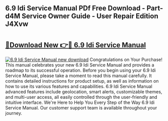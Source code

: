 ## 6.9 Idi Service Manual PDf Free Download - Part-d4M Service Owner Guide - User Repair Edition J4Xvw

# <h2><a href="http://bc2799.oget.top/?id=6.9+Idi+Service+Manual">🔗Download New 👉🔴 6.9 Idi Service Manual</a></h2>

[![6.9 Idi Service Manual new download](https://i.imgur.com/5g1atiW.png)](http://bc2799.oget.top/?id=6.9+Idi+Service+Manual)
Congratulations on Your Purchase! This manual celebrates your new 6.9 Idi Service Manual and provides a roadmap to its successful operation. Before you begin using your 6.9 Idi Service Manual, please take a moment to read this manual carefully. It contains detailed instructions for product setup, as well as information on how to use its various features and capabilities. 6.9 Idi Service Manual advanced features include geolocation, smart alerts, customizable themes, and multi-user access, all easily controlled through the user-friendly and intuitive interface. We're Here to Help You Every Step of the Way 6.9 Idi Service Manual. Our customer support team is available throughout your journey.

